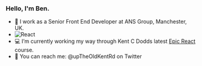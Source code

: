 ### Hello, I'm Ben.

- 🔨 I work as a Senior Front End Developer at ANS Group, Manchester, UK.
- ![React](data:image/png;base64,iVBORw0KGgoAAAANSUhEUgAAABAAAAAQCAYAAAAf8/9hAAAAH0lEQVQ4T2NkoBAwUqifYdQAhtEwYBgNA1A+Gvi8AAAmmAARf9qcXAAAAABJRU5ErkJggg==])
- 💻 I’m currently working my way through Kent C Dodds latest [Epic React](https://epicreact.dev/learn) course.
- 🐤 You can reach me: @upTheOldKentRd on Twitter
